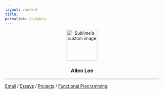 ```yaml
---
layout: content
title: 
permalink: /output/
---
```


<p align="center">
  <img width="100" height="100" src="https://i.imgur.com/MxiD7W5.jpg" alt="Sublime's custom image"/>
</p>


<center><h3>Allen Lee</h3></center>




---

[Email](mailto:allenleein@gmail.com) / [Essays](https://allenleein.github.io/brains/) / [Projects](https://allenleein.github.io/brains/projects/) / [Functional Programming](https://allenleein.github.io/brains/fp/)